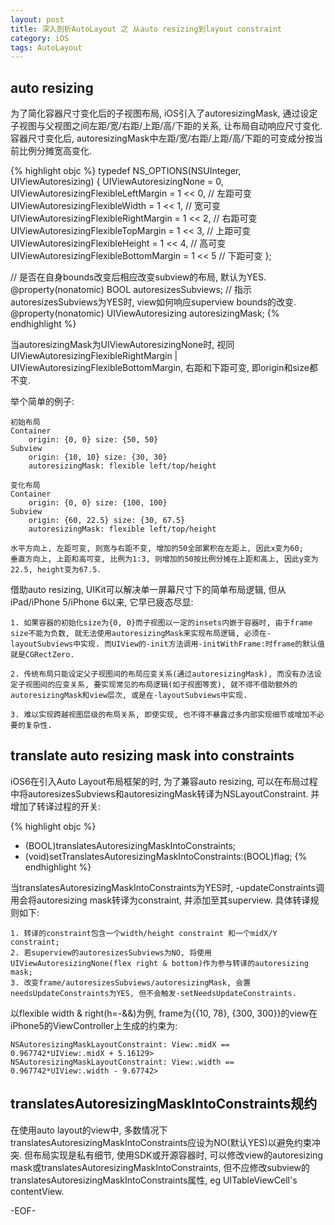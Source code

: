 ```yaml
---
layout: post
title: 深入剖析AutoLayout 之 从auto resizing到layout constraint
category: iOS
tags: AutoLayout
---
```


## auto resizing

为了简化容器尺寸变化后的子视图布局, iOS引入了autoresizingMask, 通过设定子视图与父视图之间左距/宽/右距/上距/高/下距的关系, 让布局自动响应尺寸变化. 容器尺寸变化后, autoresizingMask中左距/宽/右距/上距/高/下距的可变成分按当前比例分摊宽高变化. 

{% highlight objc %}
typedef NS_OPTIONS(NSUInteger, UIViewAutoresizing) {
    UIViewAutoresizingNone                 = 0,
    UIViewAutoresizingFlexibleLeftMargin   = 1 << 0,    // 左距可变
    UIViewAutoresizingFlexibleWidth        = 1 << 1,    // 宽可变
    UIViewAutoresizingFlexibleRightMargin  = 1 << 2,    // 右距可变
    UIViewAutoresizingFlexibleTopMargin    = 1 << 3,    // 上距可变
    UIViewAutoresizingFlexibleHeight       = 1 << 4,    // 高可变
    UIViewAutoresizingFlexibleBottomMargin = 1 << 5     // 下距可变
};

// 是否在自身bounds改变后相应改变subview的布局, 默认为YES.
@property(nonatomic) BOOL               autoresizesSubviews;
// 指示autoresizesSubviews为YES时, view如何响应superview bounds的改变.
@property(nonatomic) UIViewAutoresizing autoresizingMask;
{% endhighlight %}

当autoresizingMask为UIViewAutoresizingNone时, 视同UIViewAutoresizingFlexibleRightMargin \| UIViewAutoresizingFlexibleBottomMargin, 右距和下距可变, 即origin和size都不变.

举个简单的例子: 

    初始布局
    Container
        origin: {0, 0} size: {50, 50}
    Subview
        origin: {10, 10} size: {30, 30}
        autoresizingMask: flexible left/top/height

    变化布局
    Container
        origin: {0, 0} size: {100, 100}
    Subview
        origin: {60, 22.5} size: {30, 67.5}
        autoresizingMask: flexible left/top/height

    水平方向上, 左距可变, 则宽与右距不变, 增加的50全部累积在左距上, 因此x变为60;
    垂直方向上, 上距和高可变, 比例为1:3, 则增加的50按比例分摊在上距和高上, 因此y变为22.5, height变为67.5.

借助auto resizing, UIKit可以解决单一屏幕尺寸下的简单布局逻辑, 但从iPad/iPhone 5/iPhone 6以来, 它早已疲态尽显:

    1. 如果容器的初始化size为{0, 0}而子视图以一定的insets内嵌于容器时, 由于frame size不能为负数, 就无法使用autoresizingMask来实现布局逻辑, 必须在-layoutSubviews中实现. 而UIView的-init方法调用-initWithFrame:时frame的默认值就是CGRectZero.

    2. 传统布局只能设定父子视图间的布局应变关系(通过autoresizingMask), 而没有办法设定子视图间的应变关系, 要实现常见的布局逻辑(如子视图等宽), 就不得不借助额外的autoresizingMask和view层次, 或是在-layoutSubviews中实现.

    3. 难以实现跨越视图层级的布局关系, 即使实现, 也不得不暴露过多内部实现细节或增加不必要的复杂性.

## translate auto resizing mask into constraints

iOS6在引入Auto Layout布局框架的时, 为了兼容auto resizing, 可以在布局过程中将autoresizesSubviews和autoresizingMask转译为NSLayoutConstraint. 并增加了转译过程的开关:

{% highlight objc %}
- (BOOL)translatesAutoresizingMaskIntoConstraints;
- (void)setTranslatesAutoresizingMaskIntoConstraints:(BOOL)flag;
{% endhighlight %}

当translatesAutoresizingMaskIntoConstraints为YES时, -updateConstraints调用会将autoresizing mask转译为constraint, 并添加至其superview. 具体转译规则如下:

    1. 转译的constraint包含一个width/height constraint 和一个midX/Y constraint;
    2. 若superview的autoresizesSubviews为NO, 将使用UIViewAutoresizingNone(flex right & bottom)作为参与转译的autoresizing mask;
    3. 改变frame/autoresizesSubviews/autoresizingMask, 会置needsUpdateConstraints为YES, 但不会触发-setNeedsUpdateConstraints.

以flexible width & right(h=-&&)为例, frame为\{\{10, 78\}, \{300, 300\}\}的view在iPhone5的ViewController上生成的约束为:

    NSAutoresizingMaskLayoutConstraint: View:.midX == 0.967742*UIView:.midX + 5.16129>
    NSAutoresizingMaskLayoutConstraint: View:.width == 0.967742*UIView:.width - 9.67742>

## translatesAutoresizingMaskIntoConstraints规约 

在使用auto layout的view中, 多数情况下translatesAutoresizingMaskIntoConstraints应设为NO(默认YES)以避免约束冲突. 但布局实现是私有细节, 使用SDK或开源容器时, 可以修改view的autoresizing mask或translatesAutoresizingMaskIntoConstraints, 但不应修改subview的translatesAutoresizingMaskIntoConstraints属性, eg UITableViewCell's contentView.

-EOF-

